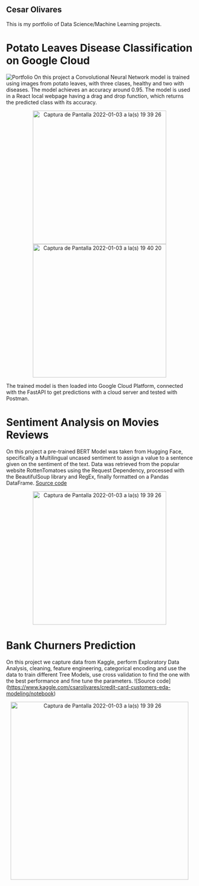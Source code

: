 ## Cesar Olivares
This is my portfolio of Data Science/Machine Learning projects. 

# Potato Leaves Disease Classification on Google Cloud 
![Portfolio](https://colivarese.github.io/Portfolio/)
On this project a Convolutional Neural Network model is trained using images from potato leaves,
with three clases, healthy and two with diseases. The model achieves an accuracy around 0.95.
The model is used in a React local webpage having a drag and drop function, which returns the
predicted class with its accuracy.

<p align="center">
<img width="360" alt="Captura de Pantalla 2022-01-03 a la(s) 19 39 26" src="https://user-images.githubusercontent.com/80273045/148007912-17dc44c5-2dc6-44fa-9126-0e345ffda445.png"> <img width="360" alt="Captura de Pantalla 2022-01-03 a la(s) 19 40 20" src="https://user-images.githubusercontent.com/80273045/148008320-02b47121-1c63-4eca-84c2-4f2a8664b7bf.png">
</p>

The trained model is then loaded into Google Cloud Platform, connected with the FastAPI to get
predictions with a cloud server and tested with Postman.

# Sentiment Analysis on Movies Reviews 
On this project a pre-trained BERT Model was taken from Hugging Face, specifically a Multilingual uncased sentiment to assign a value to a sentence given on the sentiment of the text. Data was retrieved from the popular website RottenTomatoes using the Request Dependency, processed with the BeautifulSoup library and RegEx, finally formatted on a Pandas DataFrame. [Source code](https://github.com/colivarese/Sentiment-Analysis-with-BERT-and-Web-Scrapping/blob/main/Sentiment_Analysis_using_BERT.ipynb)
<p align='center'>
 <img width="360" alt="Captura de Pantalla 2022-01-03 a la(s) 19 39 26" src="https://user-images.githubusercontent.com/80273045/148017280-018bf722-a535-4a79-91b0-5d006fc17d3a.jpeg">
</p>

# Bank Churners Prediction
On this project we capture data from Kaggle, perform Exploratory Data Analysis, cleaning, feature engineering, categorical encoding and use the data to train different Tree Models, use cross validation to find the one with the best performance and fine tune the parameters. ![Source code] (https://www.kaggle.com/csarolivares/credit-card-customers-eda-modeling/notebook)
<p align='center'>
 <img width="480" alt="Captura de Pantalla 2022-01-03 a la(s) 19 39 26" src="https://user-images.githubusercontent.com/80273045/148121268-afedee1d-2573-49d0-a7f3-cfb338a47e67.png">
</p>

